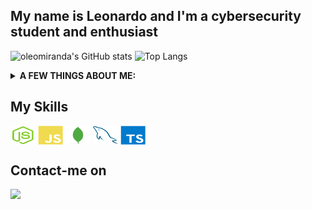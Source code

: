 ## My name is Leonardo and I'm a cybersecurity student and enthusiast

![oleomiranda's GitHub stats](https://github-readme-stats.vercel.app/api?username=oleomiranda&theme=dark&show_icons=true)
![Top Langs](https://github-readme-stats.vercel.app/api/top-langs/?username=oleomiranda&theme=dark&layout=compact)

<details>
	<summary><b> A FEW THINGS ABOUT ME: </b></summary>
	
	- 23year old 
	- PWD (PCD) 
	- Currently looking for my first job as pentester
	- I speak Portuguese and English  
</details>

## My Skills 
<div>
  	<img align="center" alt="Nodejs" height="30" width="40" src="https://raw.githubusercontent.com/devicons/devicon/master/icons/nodejs/nodejs-plain.svg" style="max-width:100%;">
    <img align="center" alt="JavaScript" height="30" width="40" src="https://raw.githubusercontent.com/devicons/devicon/master/icons/javascript/javascript-plain.svg" style="max-width:100%;">
	<img align="center" alt="MongoDb" height="30" width="40" src="https://raw.githubusercontent.com/devicons/devicon/master/icons/mongodb/mongodb-plain.svg" style="max-width:100%;">
	<img align="center" alt="MySql" height="30" width="40" src="https://raw.githubusercontent.com/devicons/devicon/master/icons/mysql/mysql-plain.svg" style="max-width:100%;">
	<img align="center" alt="Python" height="30" width="40" src="https://raw.githubusercontent.com/devicons/devicon/master/icons/typescript/typescript-plain.svg" style="max-width:100%;">
</div>

## Contact-me on 

<a href="mailto: leomsec@gmail.com"><img src="https://camo.githubusercontent.com/30397c9df98ac1da26a8cf343965637687573f2f0e80884121290aaab40c1b38/68747470733a2f2f696d672e736869656c64732e696f2f62616467652f2d476d61696c2d2532334541343333353f7374796c653d666f722d7468652d6261646765266c6f676f3d676d61696c266c6f676f436f6c6f723d7768697465" data-canonical-src="https://img.shields.io/badge/-Gmail-%23EA4335?style=for-the-badge&amp;logo=gmail&amp;logoColor=white" style="max-width:100%;"></a>
